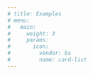 ```yaml
---
# title: Examples
# menu:
#   main:
#     weight: 3
#     params:
#       icon:
#         vendor: bs
#         name: card-list
---
```


